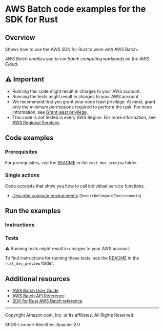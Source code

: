 <!--Generated by WRITEME on 2023-06-06 21:26:10.108417 (UTC)-->
# AWS Batch code examples for the SDK for Rust

## Overview

Shows how to use the AWS SDK for Rust to work with AWS Batch.

<!--custom.overview.start-->
<!--custom.overview.end-->

*AWS Batch enables you to run batch computing workloads on the AWS Cloud.*

## ⚠ Important

* Running this code might result in charges to your AWS account.
* Running the tests might result in charges to your AWS account.
* We recommend that you grant your code least privilege. At most, grant only the minimum permissions required to perform the task. For more information, see [Grant least privilege](https://docs.aws.amazon.com/IAM/latest/UserGuide/best-practices.html#grant-least-privilege).
* This code is not tested in every AWS Region. For more information, see [AWS Regional Services](https://aws.amazon.com/about-aws/global-infrastructure/regional-product-services).

<!--custom.important.start-->
<!--custom.important.end-->

## Code examples

### Prerequisites

For prerequisites, see the [README](../README.md#Prerequisites) in the `rust_dev_preview` folder.


<!--custom.prerequisites.start-->
<!--custom.prerequisites.end-->

### Single actions

Code excerpts that show you how to call individual service functions.

* [Describe compute environments](src/bin/batch-helloworld.rs#L24) (`DescribeComputeEnvironments`)

## Run the examples

### Instructions


<!--custom.instructions.start-->
<!--custom.instructions.end-->



### Tests

⚠ Running tests might result in charges to your AWS account.


To find instructions for running these tests, see the [README](../README.md#Tests)
in the `rust_dev_preview` folder.



<!--custom.tests.start-->
<!--custom.tests.end-->

## Additional resources

* [AWS Batch User Guide](https://docs.aws.amazon.com/batch/latest/userguide/what-is-batch.html)
* [AWS Batch API Reference](https://docs.aws.amazon.com/batch/latest/APIReference/Welcome.html)
* [SDK for Rust AWS Batch reference](https://docs.rs/aws-sdk-batch/latest/aws_sdk_batch/)

<!--custom.resources.start-->
<!--custom.resources.end-->

---

Copyright Amazon.com, Inc. or its affiliates. All Rights Reserved.

SPDX-License-Identifier: Apache-2.0
